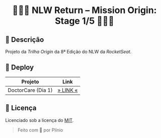 <div align="center">

<h1>👨🏻‍🚀 NLW Return – Mission Origin: Stage 1/5 👩🏻‍🚀</h1>

</div>

## 📄 Descrição

Projeto da _Trilha Origin_ da 8ª Edição do NLW da _RocketSeat_.

## 🚀 Deploy

|      Projeto       |                                Link                                 |
| :----------------: | :-----------------------------------------------------------------: |
| DoctorCare (Dia 1) | [» LINK «](https://ledragox.github.io/nlw-return-origin/src/day-1/) |

## 📝 Licença

Licenciado sob a licença do [MIT](LICENSE.txt).

> Feito com 💜 por Plínio
